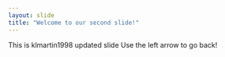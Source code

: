 ```yaml
---
layout: slide
title: "Welcome to our second slide!"
---
```

This is klmartin1998 updated slide
Use the left arrow to go back!